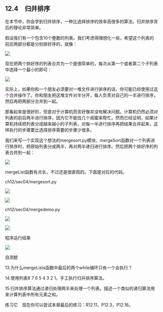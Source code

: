    

## 12.4　归并排序

在本节中，你会学到归并排序，一种比选择排序的效率高很多的算法。归并排序背后的理论非常简单。

假设我们有一个包含10个整数的列表。我们考虑得理想化一些，希望这个列表的前后两部分都是分别排好序的，就像：

![](0-Assets/Epubook/程序员编程语言经典合集（计算机科学丛书5册套装），javapython编程语言含经典教材龙书《编译原理》%20(Bruce%20Eckel%20%20Alfred%20V.%20Aho%20%20Monica%20S.%20Lam%20etc.)%20(Z-Library)/images/image07765.jpeg)

现在把两个排好序的列表合并为一个是很简单的，每次从第一个或者第二个子列表中选择一个最小的即可：

![](0-Assets/Epubook/程序员编程语言经典合集（计算机科学丛书5册套装），javapython编程语言含经典教材龙书《编译原理》%20(Bruce%20Eckel%20%20Alfred%20V.%20Aho%20%20Monica%20S.%20Lam%20etc.)%20(Z-Library)/images/image07766.jpeg)

实际上，如果你和一个朋友必须要对一堆文件进行排序的话，你可能已经使用过这个合并操作了。你和朋友把这堆文件对半分开，每人负责对自己的一半进行排序，然后再把两部分合并到一起。

那看起来是很好的，但是对于计算机而言好像并没有解决问题。计算机仍然必须对列表的前后两半进行排序，因为它不能找几个闺蜜来帮忙。然而已经证明，如果计算机持续把列表分成越来越小的子列表，对每一半进行排序再把结果合并起来，这样执行的步骤要比选择排序需要的步骤少很多。

我们来写一个实现这个想法的mergesort.py模块。mergeSort函数对一个列表进行排序时，把原始列表分成两半，再对两半递归进行排序。然后把两个排好序的列表合并到一起：

![](0-Assets/Epubook/程序员编程语言经典合集（计算机科学丛书5册套装），javapython编程语言含经典教材龙书《编译原理》%20(Bruce%20Eckel%20%20Alfred%20V.%20Aho%20%20Monica%20S.%20Lam%20etc.)%20(Z-Library)/images/image07767.jpeg)

mergeList函数有点长，不过还是很直观的。下面是对应的代码。

ch12/sec04/mergesort.py

![](0-Assets/Epubook/程序员编程语言经典合集（计算机科学丛书5册套装），javapython编程语言含经典教材龙书《编译原理》%20(Bruce%20Eckel%20%20Alfred%20V.%20Aho%20%20Monica%20S.%20Lam%20etc.)%20(Z-Library)/images/image07768.jpeg)

![](0-Assets/Epubook/程序员编程语言经典合集（计算机科学丛书5册套装），javapython编程语言含经典教材龙书《编译原理》%20(Bruce%20Eckel%20%20Alfred%20V.%20Aho%20%20Monica%20S.%20Lam%20etc.)%20(Z-Library)/images/image07769.jpeg)

ch12/sec04/mergedemo.py

![](0-Assets/Epubook/程序员编程语言经典合集（计算机科学丛书5册套装），javapython编程语言含经典教材龙书《编译原理》%20(Bruce%20Eckel%20%20Alfred%20V.%20Aho%20%20Monica%20S.%20Lam%20etc.)%20(Z-Library)/images/image07770.jpeg)

![](../Images/image07771.gif)

程序运行结果

![](../Images/image07772.gif)

自测题

13.为什么mergeLists函数中最后的两个while循环只有一个会执行？

14.使用列表8 7 6 5 4 3 2 1，手工执行归并排序算法。

15.归并排序算法通过递归处理两半来处理一个列表。描述一个类似的递归算法用来计算列表中所有元素之和。

练习它　现在你可以尝试本章最后的练习：R12.11，P12.3，P12.16。